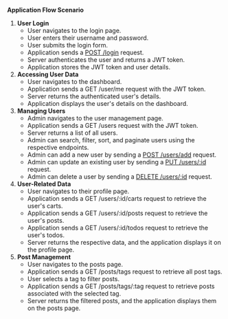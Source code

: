 **Application Flow Scenario**

1. **User Login**
   - User navigates to the login page.
   - User enters their username and password.
   - User submits the login form.
   - Application sends a [POST /login]() request.
   - Server authenticates the user and returns a JWT token.
   - Application stores the JWT token and user details.
2. **Accessing User Data**
   - User navigates to the dashboard.
   - Application sends a GET /user/me request with the JWT token.
   - Server returns the authenticated user's details.
   - Application displays the user's details on the dashboard.
3. **Managing Users**
   - Admin navigates to the user management page.
   - Application sends a GET /users request with the JWT token.
   - Server returns a list of all users.
   - Admin can search, filter, sort, and paginate users using the respective endpoints.
   - Admin can add a new user by sending a [POST /users/add]() request.
   - Admin can update an existing user by sending a [PUT /users/:id]() request.
   - Admin can delete a user by sending a [DELETE /users/:id]() request.
4. **User-Related Data**
   - User navigates to their profile page.
   - Application sends a GET /users/:id/carts request to retrieve the user's carts.
   - Application sends a GET /users/:id/posts request to retrieve the user's posts.
   - Application sends a GET /users/:id/todos request to retrieve the user's todos.
   - Server returns the respective data, and the application displays it on the profile page.
5. **Post Management**
   - User navigates to the posts page.
   - Application sends a GET /posts/tags request to retrieve all post tags.
   - User selects a tag to filter posts.
   - Application sends a GET /posts/tags/:tag request to retrieve posts associated with the selected tag.
   - Server returns the filtered posts, and the application displays them on the posts page.
